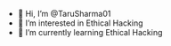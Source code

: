 - 👋 Hi, I’m @TaruSharma01
- 👀 I’m interested in Ethical Hacking
- 🌱 I’m currently learning Ethical Hacking

<!---
TaruSharma01/TaruSharma01 is a ✨ special ✨ repository because its `README.md` (this file) appears on your GitHub profile.
You can click the Preview link to take a look at your changes.
--->
